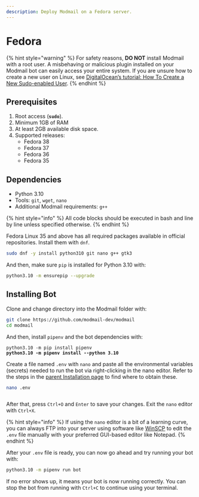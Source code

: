 ```yaml
---
description: Deploy Modmail on a Fedora server.
---
```


# Fedora

{% hint style="warning" %}
For safety reasons, **DO NOT** install Modmail with a root user. A misbehaving or malicious plugin installed on your Modmail bot can easily access your entire system. If you are unsure how to create a new user on Linux, see [DigitalOcean’s tutorial: How To Create a New Sudo-enabled User](https://www.digitalocean.com/community/tutorials/how-to-create-a-new-sudo-enabled-user-on-ubuntu-20-04-quickstart).
{% endhint %}

## Prerequisites

1. Root access (**`sudo`**).
2. Minimum 1GB of RAM
3. At least 2GB available disk space.
4. Supported releases:&#x20;
   * Fedora 38
   * Fedora 37
   * Fedora 36
   * Fedora 35

## Dependencies

* Python 3.10
* Tools: `git`, `wget`, `nano`
* Additional Modmail requirements: `g++`

{% hint style="info" %}
All code blocks should be executed in bash and line by line unless specified otherwise.
{% endhint %}

Fedora Linux 35 and above has all required packages available in official repositories. Install them with `dnf`.

```bash
sudo dnf -y install python310 git nano g++ gtk3
```

And then, make sure `pip` is installed for Python 3.10 with:

```bash
python3.10 -m ensurepip --upgrade
```

## Installing Bot

Clone and change directory into the Modmail folder with:

```bash
git clone https://github.com/modmail-dev/modmail
cd modmail
```

And then, install `pipenv` and the bot dependencies with:

<pre class="language-bash"><code class="lang-bash">python3.10 -m pip install pipenv
<strong>python3.10 -m pipenv install --python 3.10
</strong></code></pre>

Create a file named `.env` with `nano` and paste all the environmental variables (secrets) needed to run the bot via right-clicking in the nano editor. Refer to the steps in the [parent Installation page](../#preparing-your-environmental-variables) to find where to obtain these.

```bash
nano .env
```

<figure><img src="../../.gitbook/assets/image (6).png" alt=""><figcaption></figcaption></figure>

After that, press `Ctrl+O` and `Enter` to save your changes. Exit the `nano` editor with `Ctrl+X`.

{% hint style="info" %}
If using the `nano` editor is a bit of a learning curve, you can always FTP into your server using software like [WinSCP](https://winscp.net/eng/index.php) to edit the `.env` file manually with your preferred GUI-based editor like Notepad.
{% endhint %}

After your `.env` file is ready, you can now go ahead and try running your bot with:

```bash
python3.10 -m pipenv run bot
```

If no error shows up, it means your bot is now running correctly. You can stop the bot from running with `Ctrl+C` to continue using your terminal.

